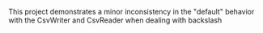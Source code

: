 This project demonstrates a minor inconsistency in the "default" behavior with the CsvWriter and CsvReader
when dealing with backslash